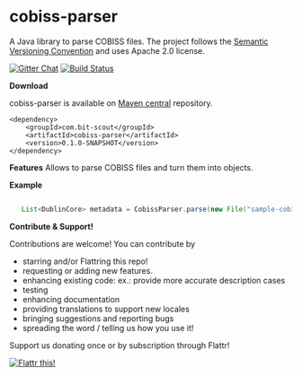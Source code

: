 cobiss-parser
===========
A Java library to parse COBISS files. The project follows the [Semantic Versioning Convention](http://semver.org/) and uses Apache 2.0 license.

[![Gitter Chat](http://img.shields.io/badge/chat-online-brightgreen.svg)](https://gitter.im/pdf-converter/)
[![Build Status](https://travis-ci.org/jmrozanec/cobiss-parser.png?branch=master)](https://travis-ci.org/jmrozanec/cobiss-parser)

**Download**

cobiss-parser is available on [Maven central](http://search.maven.org/#search%7Cga%7C1%7Cg%3A%22com.bit-scout%22) repository.

    <dependency>
        <groupId>com.bit-scout</groupId>
        <artifactId>cobiss-parser</artifactId>
        <version>0.1.0-SNAPSHOT</version>
    </dependency>

**Features**
Allows to parse COBISS files and turn them into objects.
 
 
**Example**
 
 ```java
 
    List<DublinCore> metadata = CobissParser.parse(new File("sample-cobiss-file.txt"));
 ```

**Contribute & Support!**

Contributions are welcome! You can contribute by
 * starring and/or Flattring this repo!
 * requesting or adding new features.
 * enhancing existing code: ex.: provide more accurate description cases
 * testing
 * enhancing documentation
 * providing translations to support new locales
 * bringing suggestions and reporting bugs
 * spreading the word / telling us how you use it!

Support us donating once or by subscription through Flattr!

[![Flattr this!](https://api.flattr.com/button/flattr-badge-large.png)](https://flattr.com/submit/auto?user_id=jmrozanec&url=https://github.com/jmrozanec/cobiss-parser)
